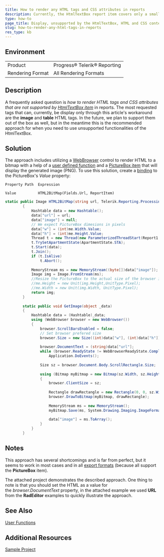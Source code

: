 ```yaml
---
title: How to render any HTML tags and CSS attributes in reports
description: Currently, the HtmlTextBox report item covers only a small list of HTML tags and CSS attributes. This article's goal is to provide users a workaround for rendering even the unsupported functionalities of the HtmlTextBox
type: how-to
page_title: Display, unsupported by the HtmlTextBox, HTML and CSS content in your reports.
slug: how-to-render-any-html-tags-in-reports
res_type: kb
---
```


## Environment
<table>
	<tbody>
		<tr>
			<td>Product</td>
			<td>Progress® Telerik® Reporting</td>
		</tr>
		<tr>
			<td>Rendering Format</td>
			<td>All Rendering Formats</td>
		</tr>
	</tbody>
</table>


## Description

A frequently asked question is *how to render HTML tags and CSS attributes that are not supported by [HtmlTextBox item](../report-items-html-text-box)* in reports. The most requested tags that can, currently, be display only through this article's workaround are the **image** and **table** HTML tags. In the future, we plan to support them out of the box as well, but in the meantime this is the recommended approach for when you need to use unsupported functionalities of the HtmlTextBox. 
  
## Solution  
  
The approach includes utilizing a [WebBrowser](https://docs.microsoft.com/en-us/dotnet/api/system.windows.forms.webbrowser?redirectedfrom=MSDN&view=net-5.0) control to render HTML to a bitmap with a help of a [user defined function](../expressions-user-functions) and a [PictureBox item](../report-items-picture-box) that will display the generated image (PNG). To use this solution, create a [binding](../expressions-bindings) to the PictureBox's *Value* property:

```
Property Path  Expression

Value          HTML2BitMap(Fields.Url, ReportItem) 
```

```cs
static public Image HTML2BitMap(string url, Telerik.Reporting.Processing.PictureBox me)
        {
            Hashtable data = new Hashtable();
            data["url"] = url;
            data["image"] = null;
            // We expect PictureBox dimesions in pixels
            data["w"] = (int)me.Width.Value;
            data["h"] = (int)me.Height.Value;
            Thread t = new Thread(new ParameterizedThreadStart(Report1.GetImage));
            t.TrySetApartmentState(ApartmentState.STA);
            t.Start(data);
            t.Join();
            if (t.IsAlive)
                t.Abort();
 
            MemoryStream ms = new MemoryStream((byte[])data["image"]);
            Image img = Image.FromStream(ms);
            //Resize the PictureBox to the actual size of the browser image
            //me.Height = new Unit(img.Height,UnitType.Pixel);
            //me.Width = new Unit(img.Width, UnitType.Pixel);
            return img;
        }
 
        static public void GetImage(object _data)
        {
            Hashtable data = (Hashtable)_data;
            using (WebBrowser browser = new WebBrowser())
            {
                browser.ScrollBarsEnabled = false;
                // Set browser prefered size
                browser.Size = new Size((int)data["w"], (int)data["h"]);
 
                browser.DocumentText = (string)data["url"];
                while (browser.ReadyState != WebBrowserReadyState.Complete)
                    Application.DoEvents();
 
                Size sz = browser.Document.Body.ScrollRectangle.Size;
 
                using (Bitmap myBitmap = new Bitmap(sz.Width, sz.Height))
                {
                    browser.ClientSize = sz;
 
                    Rectangle drawRectangle = new Rectangle(0, 0, sz.Width, sz.Height);
                    browser.DrawToBitmap(myBitmap, drawRectangle);
 
                    MemoryStream ms = new MemoryStream();
                    myBitmap.Save(ms, System.Drawing.Imaging.ImageFormat.Png);
 
                    data["image"] = ms.ToArray();
                }
            }
        }
```
  
## Notes

This approach has several shortcomings and is far from perfect, but it seems to work in most cases and in all [export formats](../designing-reports-page-layout-rendering#rendering-extensions) (because all support the **PictureBox** item).   
  
The attached project demonstrates the described approach. One thing to note is that you should set the HTML as a value for the *browser.DocumentText* property, in the attached example we used **URL** from the **RadEditor** examples to quickly illustrate the approach.

## See Also

[User Functions](../expressions-user-functions)

## Additional Resources

[Sample Project](resources/htmltobitmapsample.zip)
